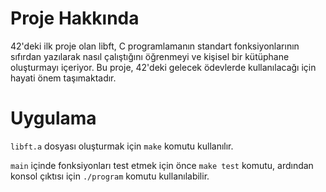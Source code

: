# Proje Hakkında
42'deki ilk proje olan libft, C programlamanın standart fonksiyonlarının sıfırdan yazılarak nasıl çalıştığını öğrenmeyi ve kişisel bir kütüphane oluşturmayı içeriyor. Bu proje, 42'deki gelecek ödevlerde kullanılacağı için hayati önem taşımaktadır.

# Uygulama
`libft.a` dosyası oluşturmak için `make` komutu kullanılır.

`main` içinde fonksiyonları test etmek için önce `make test` komutu, ardından konsol çıktısı için `./program` komutu kullanılabilir.
